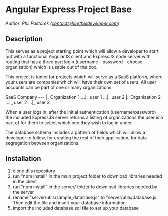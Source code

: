 Angular Express Project Base
============================
*Author: Phil Pastorek (contact@hirethisdeveloper.com)*

Description
-----------

This serves as a project starting point which will allow a developer to start out with a functional AngularJS client and ExpressJS node server with routing that has a three part login (username - password - choose organization) which is usable out of the box.

This project is tuned for projects which will serve as a SaaS platform, where your users are companies which will have their own set of users. All user accounts can be part of one or many organizations. 

SaaS Company ---
|_ Organization 1
...|_ user 1
...|_ user 2
|_ Organization 2
...|_ user 2
...|_ user 3

When a user logs in, after the initial authentication (username/password) the included ExpressJS server returns a listing of organizations the user is a part of for them to select which one they wish to log in under.

The database schema includes a pattern of fields which will allow a developer to follow, for creating the rest of their application, for data segregation between organizations.

Installation
------------

 1. clone this repository
 2. run "npm install" in the main project folder to download libraries needed in the client
 3. run "npm install" in the server/ folder to download libraries needed by the server
 4. rename "server/utils/sample_database.js" to "server/utils/database.js. Then edit the file and insert your database information.
 5. import the included database sql file to set up your database



 
